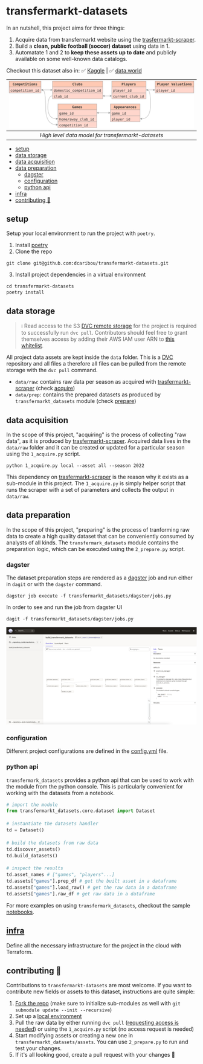 # transfermarkt-datasets

In an nutshell, this project aims for three things:

1. Acquire data from transfermarkt website using the [trasfermarkt-scraper](https://github.com/dcaribou/transfermarkt-scraper).
2. Build a **clean, public football (soccer) dataset** using data in 1.
3. Automatate 1 and 2 to **keep these assets up to date** and publicly available on some well-known data catalogs.

Checkout this dataset also in: :white_check_mark: [Kaggle](https://www.kaggle.com/davidcariboo/player-scores) | :white_check_mark: [data.world](https://data.world/dcereijo/player-scores)

| ![diagram](resources/diagram.svg) | 
|:--:| 
| *High level data model for transfermarkt-datasets* |

- [setup](#setup)
- [data storage](#data-storage)
- [data acquisition](#data-acquisition)
- [data preparation](#data-preparation)
  - [dagster](#dagster)
  - [configuration](#configuration)
  - [python api](#python-api)
- [infra](#infra)
- [contributing :pray:](#contributing-pray)

## setup
Setup your local environment to run the project with `poetry`.
1. Install [poetry](https://python-poetry.org/docs/)
2. Clone the repo
```console
git clone git@github.com:dcaribou/transfermarkt-datasets.git
```
3. Install project dependencies in a virtual environment
```console
cd transfermarkt-datasets
poetry install
```

## data storage
> :information_source: Read access to the S3 [DVC remote storage](https://dvc.org/doc/command-reference/remote#description) for the project is required to successfully run `dvc pull`. Contributors should feel free to grant themselves access by adding their AWS IAM user ARN to [this whitelist](https://github.com/dcaribou/transfermarkt-datasets/blob/6b6dd6572f582b2c40039913a65ba99d10fd1f44/infra/main.tf#L16).

All project data assets are kept inside the `data` folder. This is a [DVC](https://dvc.org/) repository and all files a therefore all files can be pulled from the remote storage with the `dvc pull` command.

* `data/raw`: contains raw data per season as acquired with [trasfermarkt-scraper](https://github.com/dcaribou/transfermarkt-scraper) (check [acquire](#acquire))
* `data/prep`: contains the prepared datasets as produced by `transfermarkt_datasets` module (check [prepare](#prepare))

## data acquisition
In the scope of this project, "acquiring" is the process of collecting "raw data", as it is produced by [trasfermarkt-scraper](https://github.com/dcaribou/transfermarkt-scraper). Acquired data lives in the `data/raw` folder and it can be created or updated for a particular season using the `1_acquire.py` script.

```console
python 1_acquire.py local --asset all --season 2022
```

This dependency on [trasfermarkt-scraper](https://github.com/dcaribou/transfermarkt-scraper) is the reason why it exists as a sub-module in this project. The `1_acquire.py` is simply helper script that runs the scraper with a set of parameters and collects the output in `data/raw`.

## data preparation
In the scope of this project, "preparing" is the process of tranforming raw data to create a high quality dataset that can be conveniently consumed by analysts of all kinds. The `transfermark_datasets` module contains the preparation logic, which can be executed using the `2_prepare.py` script.

### dagster
The dataset preparation steps are rendered as a [dagster](https://dagster.io/) job and run either in `dagit` or with the `dagster` command.

```console
dagster job execute -f transfermarkt_datasets/dagster/jobs.py
```

In order to see and run the job from dagster UI
```console
dagit -f transfermarkt_datasets/dagster/jobs.py
```
![dagster](resources/dagster.png)

### configuration
Different project configurations are defined in the [config.yml](config.yml) file.

### python api
`transfermark_datasets` provides a python api that can be used to work with the module from the python console. This is particularly convenient for working with the datasets from a notebook.

```python
# import the module
from transfermarkt_datasets.core.dataset import Dataset

# instantiate the datasets handler
td = Dataset()

# build the datasets from raw data
td.discover_assets()
td.build_datasets()

# inspect the results
td.asset_names # ["games", "players"...]
td.assets["games"].prep_df # get the built asset in a dataframe
td.assets["games"].load_raw() # get the raw data in a dataframe
td.assets["games"].raw_df # get raw data in a dataframe
```
For more examples on using `transfermark_datasets`, checkout the sample [notebooks](notebooks).

## [infra](infra)
Define all the necessary infrastructure for the project in the cloud with Terraform.

## contributing :pray:
Contributions to `transfermarkt-datasets` are most welcome. If you want to contribute new fields or assets to this dataset, instructions are quite simple:
1. [Fork the repo](https://github.com/dcaribou/transfermarkt-datasets/fork) (make sure to initialize sub-modules as well with `git submodule update --init --recursive`)
2. Set up a [local environment](##setup)
3. Pull the raw data by either running `dvc pull` ([requesting access is needed](#dvc)) or using the `1_acquire.py` script (no access request is needed)
4. Start modifying assets or creating a new one in `transfermarkt_datasets/assets`. You can use `2_prepare.py` to run and test your changes.
5. If it's all looking good, create a pull request with your changes :rocket:
